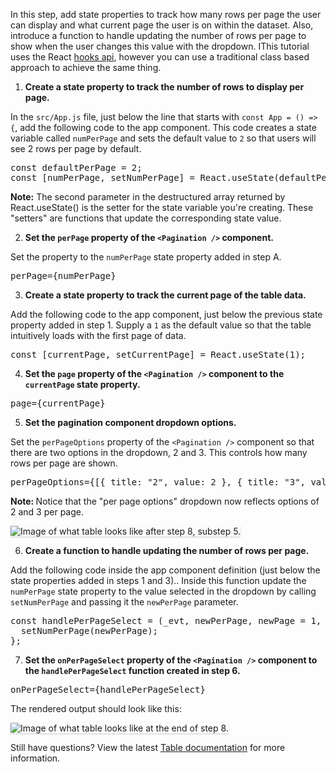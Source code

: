 In this step, add state properties to track how many rows per page the user can display and what current page the user is on within the dataset. Also, introduce a function to handle updating the number of rows per page to show when the user changes this value with the dropdown. IThis tutorial uses the React <a href="https://reactjs.org/docs/hooks-overview.html" target="_blank">hooks api</a>, however you can use a traditional class based approach to achieve the same thing.

1) <strong>Create a state property to track the number of rows to display per page.</strong>

In the `src/App.js` file, just below the line that starts with `const App = () => {`, add the following code to the app component. This code creates a state variable called `numPerPage` and sets the default value to `2` so that users will see 2 rows per page by default.

<pre class="file">
const defaultPerPage = 2;
const [numPerPage, setNumPerPage] = React.useState(defaultPerPage);
</pre>

<strong>Note:</strong> The second parameter in the destructured array returned by React.useState() is the setter for the state variable you're creating. These "setters" are functions that update the corresponding state value.

2) <strong>Set the `perPage` property of the `<Pagination />` component.</strong>

Set the property to the `numPerPage` state property added in step A.

<pre class="file">
perPage={numPerPage}
</pre>

3) <strong>Create a state property to track the current page of the table data.</strong>

Add the following code to the app component, just below the previous state property added in step 1. Supply a `1` as the default value so that the table intuitively loads with the first page of data.

<pre class="file">
const [currentPage, setCurrentPage] = React.useState(1);
</pre>

4) <strong>Set the `page` property of the `<Pagination />` component to the `currentPage` state property.</strong>

<pre class="file">
page={currentPage}
</pre>

5) <strong>Set the pagination component dropdown options.</strong>

Set the `perPageOptions` property of the `<Pagination />` component so that there are two options in the dropdown, 2 and 3. This controls how many rows per page are shown.

<pre class="file">
perPageOptions={[{ title: "2", value: 2 }, { title: "3", value: 3 }]}
</pre>

<strong>Note: </strong>Notice that the "per page options" dropdown now reflects options of 2 and 3 per page.

<img src="table-intro/assets/step-8-perPageOptions-complete.png" alt="Image of what table looks like after step 8, substep 5." style="box-shadow: rgba(3, 3, 3, 0.2) 0px 1.25px 2.5px 0px;" />

6) <strong>Create a function to handle updating the number of rows per page.</strong>

Add the following code inside the app component definition (just below the state properties added in steps 1 and 3).. Inside this function update the `numPerPage` state property to the value selected in the dropdown by calling `setNumPerPage` and passing it the `newPerPage` parameter.

<pre class="file">
const handlePerPageSelect = (_evt, newPerPage, newPage = 1, startIdx, endIdx) => {
  setNumPerPage(newPerPage);
};
</pre>

7) <strong>Set the `onPerPageSelect` property of the `<Pagination />` component to the `handlePerPageSelect` function created in step 6.</strong>

<pre class="file">
onPerPageSelect={handlePerPageSelect}
</pre>

The rendered output should look like this:

<img src="table-intro/assets/step-8-complete.png" alt="Image of what table looks like at the end of step 8." style="box-shadow: rgba(3, 3, 3, 0.2) 0px 1.25px 2.5px 0px;" />

Still have questions? View the latest <a href="https://www.patternfly.org/v4/documentation/react/components/table/" target="_blank">Table documentation</a> for more information.
